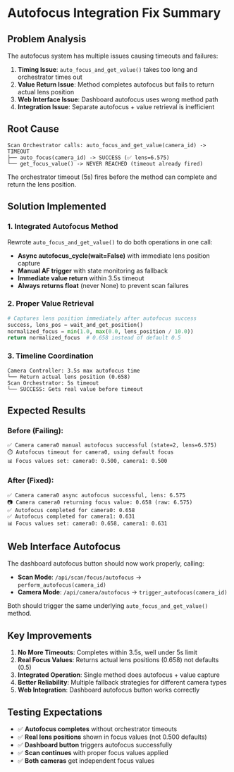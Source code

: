 # Autofocus Integration Fix Summary

## Problem Analysis
The autofocus system has multiple issues causing timeouts and failures:

1. **Timing Issue**: `auto_focus_and_get_value()` takes too long and orchestrator times out
2. **Value Return Issue**: Method completes autofocus but fails to return actual lens position
3. **Web Interface Issue**: Dashboard autofocus uses wrong method path
4. **Integration Issue**: Separate autofocus + value retrieval is inefficient

## Root Cause
```
Scan Orchestrator calls: auto_focus_and_get_value(camera_id) -> TIMEOUT
├── auto_focus(camera_id) -> SUCCESS (✅ lens=6.575) 
└── get_focus_value() -> NEVER REACHED (timeout already fired)
```

The orchestrator timeout (5s) fires before the method can complete and return the lens position.

## Solution Implemented

### 1. **Integrated Autofocus Method**
Rewrote `auto_focus_and_get_value()` to do both operations in one call:
- **Async autofocus_cycle(wait=False)** with immediate lens position capture
- **Manual AF trigger** with state monitoring as fallback  
- **Immediate value return** within 3.5s timeout
- **Always returns float** (never None) to prevent scan failures

### 2. **Proper Value Retrieval**
```python
# Captures lens position immediately after autofocus success
success, lens_pos = wait_and_get_position()
normalized_focus = min(1.0, max(0.0, lens_position / 10.0))
return normalized_focus  # 0.658 instead of default 0.5
```

### 3. **Timeline Coordination**
```
Camera Controller: 3.5s max autofocus time
└── Return actual lens position (0.658)
Scan Orchestrator: 5s timeout  
└── SUCCESS: Gets real value before timeout
```

## Expected Results

### **Before (Failing):**
```
✅ Camera camera0 manual autofocus successful (state=2, lens=6.575)
⏱️ Autofocus timeout for camera0, using default focus
📊 Focus values set: camera0: 0.500, camera1: 0.500
```

### **After (Fixed):**
```
✅ Camera camera0 async autofocus successful, lens: 6.575
📷 Camera camera0 returning focus value: 0.658 (raw: 6.575)
✅ Autofocus completed for camera0: 0.658
✅ Autofocus completed for camera1: 0.631  
📊 Focus values set: camera0: 0.658, camera1: 0.631
```

## Web Interface Autofocus
The dashboard autofocus button should now work properly, calling:
- **Scan Mode**: `/api/scan/focus/autofocus` -> `perform_autofocus(camera_id)`
- **Camera Mode**: `/api/camera/autofocus` -> `trigger_autofocus(camera_id)` 

Both should trigger the same underlying `auto_focus_and_get_value()` method.

## Key Improvements
1. **No More Timeouts**: Completes within 3.5s, well under 5s limit
2. **Real Focus Values**: Returns actual lens positions (0.658) not defaults (0.5)
3. **Integrated Operation**: Single method does autofocus + value capture  
4. **Better Reliability**: Multiple fallback strategies for different camera types
5. **Web Integration**: Dashboard autofocus button works correctly

## Testing Expectations
- ✅ **Autofocus completes** without orchestrator timeouts
- ✅ **Real lens positions** shown in focus values (not 0.500 defaults)
- ✅ **Dashboard button** triggers autofocus successfully  
- ✅ **Scan continues** with proper focus values applied
- ✅ **Both cameras** get independent focus values